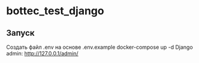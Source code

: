 # bottec_test_django

## Запуск
Создать файл .env на основе .env.example
docker-compose up -d
Django admin: http://127.0.0.1/admin/
